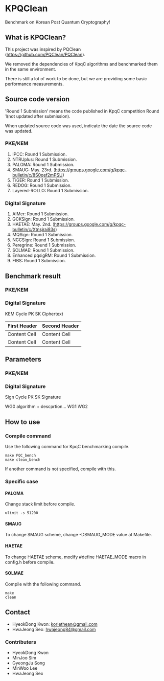 # KPQClean
Benchmark on Korean Post Quantum Cryptography!

## What is KPQClean?
This project was inspired by PQClean (<https://github.com/PQClean/PQClean>).

We removed the dependencies of KpqC algorithms and benchmarked them in the same environment.

There is still a lot of work to be done, but we are providing some basic performance measurements.


## Source code version
'Round 1 Submission' means the code published in KpqC competition Round 1(not updated after submission).

When updated source code was used, indicate the date the source code was updated.

### PKE/KEM
1. IPCC: Round 1 Submission.
2. NTRUplus: Round 1 Submission.
3. PALOMA: Round 1 Submission.
4. SMAUG: May. 23rd. (<https://groups.google.com/g/kpqc-bulletin/c/8S0qef2mPSU>)
5. TiGER: Round 1 Submission.
6. REDOG: Round 1 Submission.
7. Layered-ROLLO: Round 1 Submission.
### Digital Signature
1. AIMer: Round 1 Submission.
2. GCKSign: Round 1 Submission.
3. HAETAE: May. 2nd. (<https://groups.google.com/g/kpqc-bulletin/c/Xtnsjrai83s>)
4. MQSign: Round 1 Submission.
5. NCCSign: Round 1 Submission.
6. Peregrine: Round 1 Submission.
7. SOLMAE: Round 1 Submission.
8. Enhanced pqsigRM: Round 1 Submission.
9. FIBS: Round 1 Submission.


## Benchmark result
### PKE/KEM
### Digital Signature

KEM
Cycle
PK
SK
Ciphertext

| First Header  | Second Header |
| ------------- | ------------- |
| Content Cell  | Content Cell  |
| Content Cell  | Content Cell  |


## Parameters
### PKE/KEM
### Digital Signature

Sign
Cycle
PK
SK
Signature

WG0 algorithm + descprtion...
WG1
WG2

## How to use
### Compile command
Use the following command for KpqC benchmarking compile.

    make PQC_bench
    make clean_bench
    
If another command is not specified, compile with this.
### Specific case
#### PALOMA
Change stack limit before compile.

    ulimit -s 51200

#### SMAUG
To change SMAUG scheme, change -DSMAUG_MODE value at Makefile.
#### HAETAE
To change HAETAE scheme, modify #define HAETAE_MODE macro in config.h before compile.
#### SOLMAE
Compile with the following command.

    make
    clean

## Contact
* HyeokDong Kwon: <korlethean@gmail.com>
* HwaJeong Seo: <hwajeong84@gmail.com>

### Contributers
* HyeokDong Kwon
* MinJoo Sim
* GyeongJu Song
* MinWoo Lee
* HwaJeong Seo

